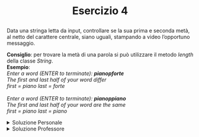 # <p align=center> Esercizio 4 <p>

Data una stringa letta da input, controllare se la sua prima e seconda metà, 
al netto del carattere centrale, siano uguali, stampando a video l’opportuno messaggio. <br>

**Consiglio**: per trovare la metà di una parola si può utilizzare il metodo 
*length* della classe *String*. <br>
**Esempio**: <br>
*Enter a word (ENTER to terminate): **pianopforte*** <br>
*The first and last half of your word differ* <br>
*first = piano last = forte* <br> <br>
*Enter a word (ENTER to terminate): **pianoppiano*** <br>
*The first and last half of your word are the same* <br>
*first = piano last = piano*

<details closed>
<summary> Soluzione Personale </summary>

</details>

<details closed>
<summary> Soluzione Professore </summary>

</details>